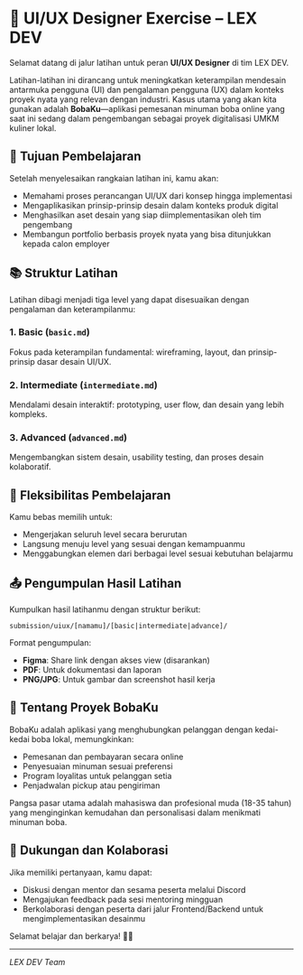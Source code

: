 # 🧩 UI/UX Designer Exercise – LEX DEV

Selamat datang di jalur latihan untuk peran **UI/UX Designer** di tim LEX DEV.

Latihan-latihan ini dirancang untuk meningkatkan keterampilan mendesain antarmuka pengguna (UI) dan pengalaman pengguna (UX) dalam konteks proyek nyata yang relevan dengan industri. Kasus utama yang akan kita gunakan adalah **BobaKu**—aplikasi pemesanan minuman boba online yang saat ini sedang dalam pengembangan sebagai proyek digitalisasi UMKM kuliner lokal.

## 🎯 Tujuan Pembelajaran

Setelah menyelesaikan rangkaian latihan ini, kamu akan:
- Memahami proses perancangan UI/UX dari konsep hingga implementasi
- Mengaplikasikan prinsip-prinsip desain dalam konteks produk digital
- Menghasilkan aset desain yang siap diimplementasikan oleh tim pengembang
- Membangun portfolio berbasis proyek nyata yang bisa ditunjukkan kepada calon employer

## 📚 Struktur Latihan

Latihan dibagi menjadi tiga level yang dapat disesuaikan dengan pengalaman dan keterampilanmu:

### 1. **Basic** (`basic.md`)
Fokus pada keterampilan fundamental: wireframing, layout, dan prinsip-prinsip dasar desain UI/UX.

### 2. **Intermediate** (`intermediate.md`) 
Mendalami desain interaktif: prototyping, user flow, dan desain yang lebih kompleks.

### 3. **Advanced** (`advanced.md`)
Mengembangkan sistem desain, usability testing, dan proses desain kolaboratif.

## 🔄 Fleksibilitas Pembelajaran

Kamu bebas memilih untuk:
- Mengerjakan seluruh level secara berurutan
- Langsung menuju level yang sesuai dengan kemampuanmu
- Menggabungkan elemen dari berbagai level sesuai kebutuhan belajarmu

## 📤 Pengumpulan Hasil Latihan

Kumpulkan hasil latihanmu dengan struktur berikut:
```
submission/uiux/[namamu]/[basic|intermediate|advance]/
```

Format pengumpulan:
- **Figma**: Share link dengan akses view (disarankan)
- **PDF**: Untuk dokumentasi dan laporan
- **PNG/JPG**: Untuk gambar dan screenshot hasil kerja

## 💼 Tentang Proyek BobaKu

BobaKu adalah aplikasi yang menghubungkan pelanggan dengan kedai-kedai boba lokal, memungkinkan:
- Pemesanan dan pembayaran secara online
- Penyesuaian minuman sesuai preferensi
- Program loyalitas untuk pelanggan setia
- Penjadwalan pickup atau pengiriman

Pangsa pasar utama adalah mahasiswa dan profesional muda (18-35 tahun) yang menginginkan kemudahan dan personalisasi dalam menikmati minuman boba.

## 🤝 Dukungan dan Kolaborasi

Jika memiliki pertanyaan, kamu dapat:
- Diskusi dengan mentor dan sesama peserta melalui Discord
- Mengajukan feedback pada sesi mentoring mingguan
- Berkolaborasi dengan peserta dari jalur Frontend/Backend untuk mengimplementasikan desainmu

Selamat belajar dan berkarya! 🎨✨

---
*LEX DEV Team*